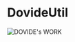 # DovideUtil

![DOVIDE's WORK](https://user-images.githubusercontent.com/69749204/219878657-8689621c-0d7a-485b-b3f6-068edcbe4851.png)
